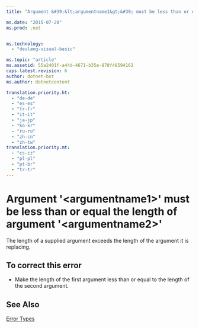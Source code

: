 ```yaml
---
title: "Argument &#39;&lt;argumentname1&gt;&#39; must be less than or equal the length of argument &#39;&lt;argumentname2&gt;&#39;"

ms.date: "2015-07-20"
ms.prod: .net


ms.technology: 
  - "devlang-visual-basic"

ms.topic: "article"
ms.assetid: 55a2401f-a44d-4671-b35e-878f48594162
caps.latest.revision: 6
author: dotnet-bot
ms.author: dotnetcontent

translation.priority.ht: 
  - "de-de"
  - "es-es"
  - "fr-fr"
  - "it-it"
  - "ja-jp"
  - "ko-kr"
  - "ru-ru"
  - "zh-cn"
  - "zh-tw"
translation.priority.mt: 
  - "cs-cz"
  - "pl-pl"
  - "pt-br"
  - "tr-tr"
---
```

# Argument &#39;&lt;argumentname1&gt;&#39; must be less than or equal the length of argument &#39;&lt;argumentname2&gt;&#39;
The length of a supplied argument exceeds the length of the argument it is replacing.  
  
## To correct this error  
  
-   Make the length of the first argument less than or equal to the length of the second argument.  
  
## See Also  
 [Error Types](../../visual-basic/programming-guide/language-features/error-types.md)
